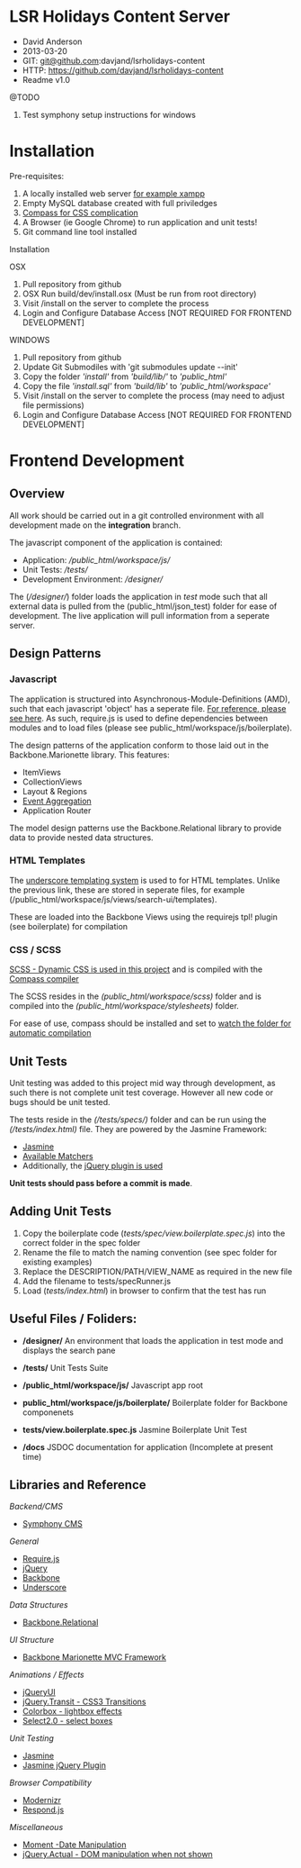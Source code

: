 # LSR Holidays Content Server

* David Anderson
* 2013-03-20
* GIT: git@github.com:davjand/lsrholidays-content
* HTTP: https://github.com/davjand/lsrholidays-content
* Readme v1.0


@TODO

1. Test symphony setup instructions for windows

# Installation

Pre-requisites:

1. A locally installed web server [for example xampp](http://www.apachefriends.org/en/xampp.html)
2. Empty MySQL database created with full priviledges
3. [Compass for CSS complication](http://compass-style.org)
4. A Browser (ie Google Chrome) to run application and unit tests!
5. Git command line tool installed

Installation

OSX

1. Pull repository from github
2. OSX Run build/dev/install.osx (Must be run from root directory)
3. Visit /install on the server to complete the process
4. Login and Configure Database Access [NOT REQUIRED FOR FRONTEND DEVELOPMENT]

WINDOWS

1. Pull repository from github
2. Update Git Submodiles with 'git submodules update --init'
3. Copy the folder _'install'_ from _'build/lib/'_ to _'public_html'_
4. Copy the file _'install.sql'_ from _'build/lib'_ to _'public_html/workspace'_
6. Visit /install on the server to complete the process (may need to adjust file permissions)
7. Login and Configure Database Access [NOT REQUIRED FOR FRONTEND DEVELOPMENT]


# Frontend Development



## Overview




All work should be carried out in a git controlled environment with all development made on the **integration** branch.

The javascript component of the application is contained:

* Application: */public_html/workspace/js/*
* Unit Tests: */tests/*
* Development Environment: */designer/*

The (*/designer/*) folder loads the application in *test* mode such that all external data is pulled from the (public_html/json_test) folder for ease of development. The live application will pull information from a seperate server.





## Design Patterns



### Javascript

The application is structured into Asynchronous-Module-Definitions (AMD), such that each javascript 'object' has a seperate file. [For reference, please see here](http://backbonetutorials.com/organizing-backbone-using-modules/).
As such, require.js is used to define dependencies between modules and to load files (please see public_html/workspace/js/boilerplate).

The design patterns of the application conform to those laid out in the Backbone.Marionette library. This features:

* ItemViews
* CollectionViews
* Layout & Regions
* [Event Aggregation](http://lostechies.com/derickbailey/2012/04/03/revisiting-the-backbone-event-aggregator-lessons-learned/)
* Application Router

The model design patterns use the Backbone.Relational library to provide data to provide nested data structures.



### HTML Templates



The [underscore templating system](http://www.bennadel.com/blog/2411-Using-Underscore-js-Templates-To-Render-HTML-Partials.htm) is used to for HTML templates.
Unlike the previous link, these are stored in seperate files, for example (/public_html/workspace/js/views/search-ui/templates).

These are loaded into the Backbone Views using the requirejs tpl! plugin (see boilerplate) for compilation



### CSS / SCSS



[SCSS - Dynamic CSS is used in this project](http://sass-lang.com/) and is compiled with the [Compass compiler](http://compass-style.org/)

The SCSS resides in the *(public_html/workspace/scss)* folder and is compiled into the *(public_html/workspace/stylesheets)* folder.

For ease of use, compass should be installed and set to [watch the folder for automatic compilation](http://compass-style.org/help/tutorials/command-line/)


## Unit Tests



Unit testing was added to this project mid way through development, as such there is not complete unit test coverage. However all new code or bugs should be unit tested.

The tests reside in the *(/tests/specs/)* folder and can be run using the *(/tests/index.html)* file. They are powered by the Jasmine Framework:

* [Jasmine](https://github.com/pivotal/jasmine)
* [Available Matchers](https://github.com/pivotal/jasmine/wiki/Matchers)
* Additionally, the [jQuery plugin is used](https://github.com/velesin/jasmine-jquery)

**Unit tests should pass before a commit is made**.



## Adding Unit Tests



1. Copy the boilerplate code (*tests/spec/view.boilerplate.spec.js*) into the correct folder in the spec folder
2. Rename the file to match the naming convention (see spec folder for existing examples)
3. Replace the DESCRIPTION/PATH/VIEW_NAME as required in the new file
4. Add the filename to tests/specRunner.js
5. Load (*tests/index.html*) in browser to confirm that the test has run


## Useful Files / Foliders:

* **/designer/** An environment that loads the application in test mode and displays the search pane
* **/tests/** Unit Tests Suite
* **/public_html/workspace/js/** Javascript app root

* **public_html/workspace/js/boilerplate/** Boilerplate folder for Backbone componenets
* **tests/view.boilerplate.spec.js** Jasmine Boilerplate Unit Test

* **/docs** JSDOC documentation for application (Incomplete at present time)





## Libraries and Reference

*Backend/CMS*
* [Symphony CMS](http://getsymphony.com/)

*General*
* [Require.js](http://requirejs.org/docs/api.html)
* [jQuery](http://api.jquery.com/)
* [Backbone](http://backbonejs.org/)
* [Underscore](http://underscorejs.org/)

*Data Structures*
* [Backbone.Relational](http://backbonerelational.org/)

*UI Structure*
* [Backbone Marionette MVC Framework](https://github.com/marionettejs/backbone.marionette)

*Animations / Effects*

* [jQueryUI](http://api.jqueryui.com/)
* [jQuery.Transit - CSS3 Transitions](http://ricostacruz.com/jquery.transit/)
* [Colorbox - lightbox effects](http://www.jacklmoore.com/colorbox/)
* [Select2.0 - select boxes](http://ivaynberg.github.com/select2/)

*Unit Testing*

* [Jasmine](http://pivotal.github.com/jasmine/)
* [Jasmine jQuery Plugin](https://github.com/velesin/jasmine-jquery)

*Browser Compatibility*

* [Modernizr](http://modernizr.com/)
* [Respond.js](https://github.com/scottjehl/Respond)

*Miscellaneous*
* [Moment -Date Manipulation](http://momentjs.com/)
* [jQuery.Actual - DOM manipulation when not shown](https://github.com/dreamerslab/jquery.actual)





